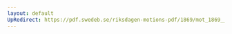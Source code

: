 ```yaml
---
layout: default
UpRedirect: https://pdf.swedeb.se/riksdagen-motions-pdf/1869/mot_1869__ak__00076/mot_1869__ak__00076_002.pdf
---
```

